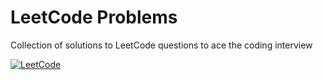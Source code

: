# LeetCode Problems
Collection of solutions to LeetCode questions to ace the coding interview

[![LeetCode](https://img.shields.io/badge/LeetCode-000000?style=for-the-badge&logo=LeetCode&logoColor=#d16c06)](https://www.leetcode.com/zakikurdya)
